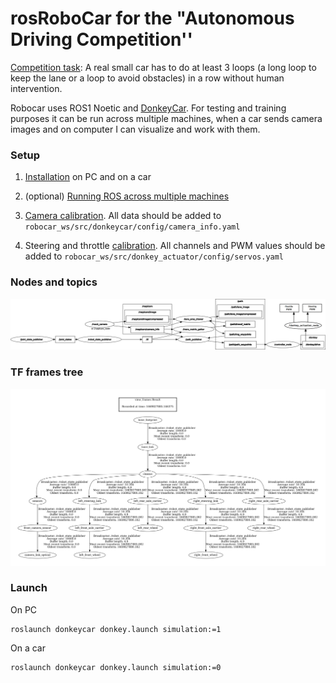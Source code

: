 # rosRoboCar for the "Autonomous Driving Competition''
[Competition task](https://www.meetup.com/autonomous-robots-berlin/): A real small car has to do at least 3 loops (a long loop to keep the lane or a loop to avoid obstacles) in a row without human intervention.

Robocar uses ROS1 Noetic and [DonkeyCar](https://docs.donkeycar.com/). For testing and training purposes it can be run across multiple machines, when a car sends camera images and on computer I can visualize and work with them.

### Setup

1. [Installation](https://github.com/CatUnderTheLeaf/rosRoboCar/wiki/Installation) on PC and on a car

2. (optional) [Running ROS across multiple machines](https://github.com/CatUnderTheLeaf/rosRoboCar/wiki/Running-ROS-across-multiple-machines)

3. [Camera calibration](https://github.com/CatUnderTheLeaf/rosRoboCar/wiki/Camera-calibration). All data should be added to `robocar_ws/src/donkeycar/config/camera_info.yaml`

4. Steering and throttle [calibration](https://docs.donkeycar.com/guide/calibrate/). All channels and PWM values should be added to `robocar_ws/src/donkey_actuator/config/servos.yaml` 

### Nodes and topics

![rqtgraph](https://github.com/CatUnderTheLeaf/rosRoboCar/blob/main/additional_files/rosgraph.png)

### TF frames tree

![frames](https://github.com/CatUnderTheLeaf/rosRoboCar/blob/main/additional_files/tf_frames.jpg)

### Launch

On PC
```
roslaunch donkeycar donkey.launch simulation:=1
```

On a car
```
roslaunch donkeycar donkey.launch simulation:=0
```
